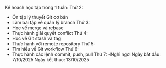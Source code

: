 Kế hoạch học tập trong 1 tuần:
Thứ 2:
- Ôn tập lý thuyết Git cơ bản
- Làm bài tập về quản lý branch
Thứ 3:
- Học về merge và rebase
- Thực hành giải quyết conflict
Thứ 4:
- Học về Git stash và tag
- Thực hành với remote repository
Thứ 5:
- Tìm hiểu về Git workflow
Thứ 6:
- Thực hành các lệnh commit, push, pull
Thứ 7:
-Nghỉ ngơi
Ngày bắt đầu: 7/10/2025
Ngày kết thúc: 13/10/2025
